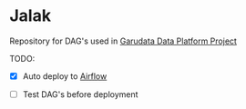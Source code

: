 # Jalak

Repository for DAG's used in [Garudata Data Platform Project][url-garudata]


TODO:
- [X] Auto deploy to [Airflow][url-garudata-airflow]
- [ ] Test DAG's before deployment


<!-- Links -->

[url-garudata]: https://github.com/stndn/garudata "Garudata Data Platform"
[url-garudata-airflow]: https://flow.71182141.xyz/ "Garudata - Airflow"
